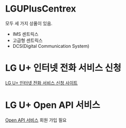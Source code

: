 # LGUPlusCentrex

모두 세 가지 상품이 있음.
 * IMS 센트릭스
 * 고급형 센트릭스
 * DCS(Digital Communication System)

# LG U+ 인터넷 전화 서비스 신청 
 [LG U+ 인터넷 전화 서비스 신청 사이트](https://www.lguplus.com/internet-iptv/soho/internet-phone-plan)
 
# LG U+ Open API 서비스 
 [Open API 서비스](https://openapi.uplus.co.kr/)
 회원 가입 필요
 
